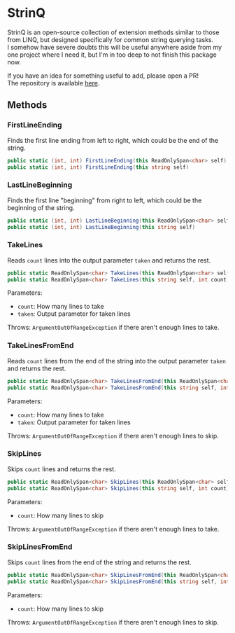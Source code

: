 # StrinQ

StrinQ is an open-source collection of extension methods similar to those from LINQ, but designed specifically for common string querying tasks.<br>
I somehow have severe doubts this will be useful anywhere aside from my one project where I need it, but I'm in too deep to not finish this package now.

If you have an idea for something useful to add, please open a PR!<br>
The repository is available [here](https://github.com/Fasteroid/StrinQ).
## Methods

### FirstLineEnding

Finds the first line ending from left to right, which could be the end of the string.

```csharp
public static (int, int) FirstLineEnding(this ReadOnlySpan<char> self)
public static (int, int) FirstLineEnding(this string self)
```

### LastLineBeginning

Finds the first line \"beginning\" from right to left, which could be the beginning of the string.

```csharp
public static (int, int) LastLineBeginning(this ReadOnlySpan<char> self)
public static (int, int) LastLineBeginning(this string self)
```

### TakeLines

Reads `count` lines into the output parameter `taken` and returns the rest.

```csharp
public static ReadOnlySpan<char> TakeLines(this ReadOnlySpan<char> self, int count, out string taken)
public static ReadOnlySpan<char> TakeLines(this string self, int count, out string taken)
```

Parameters:
- `count`: How many lines to take
- `taken`: Output parameter for taken lines

Throws: `ArgumentOutOfRangeException` if there aren't enough lines to take.

### TakeLinesFromEnd

Reads `count` lines from the end of the string into the output parameter `taken` and returns the rest.

```csharp
public static ReadOnlySpan<char> TakeLinesFromEnd(this ReadOnlySpan<char> self, int count, out string taken)
public static ReadOnlySpan<char> TakeLinesFromEnd(this string self, int count, out string taken)
```

Parameters:
- `count`: How many lines to take
- `taken`: Output parameter for taken lines

Throws: `ArgumentOutOfRangeException` if there aren't enough lines to skip.

### SkipLines

Skips `count` lines and returns the rest.

```csharp
public static ReadOnlySpan<char> SkipLines(this ReadOnlySpan<char> self, int count)
public static ReadOnlySpan<char> SkipLines(this string self, int count)
```

Parameters:
- `count`: How many lines to skip

Throws: `ArgumentOutOfRangeException` if there aren't enough lines to take.

### SkipLinesFromEnd

Skips `count` lines from the end of the string and returns the rest.

```csharp
public static ReadOnlySpan<char> SkipLinesFromEnd(this ReadOnlySpan<char> self, int count)
public static ReadOnlySpan<char> SkipLinesFromEnd(this string self, int count)
```

Parameters:
- `count`: How many lines to skip

Throws: `ArgumentOutOfRangeException` if there aren't enough lines to skip.
